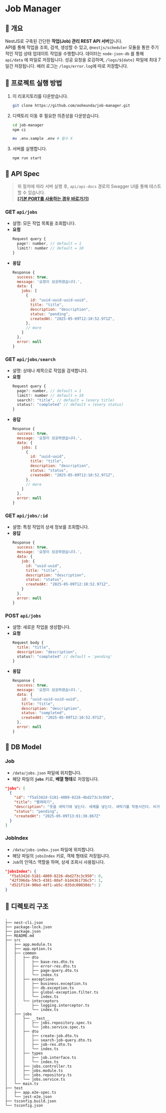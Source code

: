 # Job Manager

## 📌 개요

NestJS로 구축된 간단한 **작업(Job) 관리 REST API 서버**입니다.  
API를 통해 작업을 조회, 검색, 생성할 수 있고, `@nestjs/scheduler` 모듈을 통한 주기적인 작업 상태 업데이트 작업을 수행합니다. 데이터는 `node-json-db` 를 통해 `api/data` 에 파일로 저장됩니다. 성공 요청을 로깅하며, `/logs/${date}` 파일에 최대 7일간 저장됩니다. 에러 로그는 `/logs/error.log`에 따로 저장합니다.

## 🚀 프로젝트 실행 방법

1. 이 리포지토리를 다운받습니다.
   ```bash
   git clone https://github.com/ooheunda/job-manager.git
   ```
2. 디렉토리 이동 후 필요한 의존성을 다운받습니다.

   ```bash
   cd job-manager
   npm ci

   mv .env.sample .env # 필수 X
   ```

3. 서버를 실행합니다.
   ```bash
   npm run start
   ```

## 📝 API Spec

> 위 절차에 따라 서버 실행 후, `api/api-docs` 경로의 Swagger UI를 통해 테스트할 수 있습니다.  
> [**[기본 PORT를 사용하는 경우 바로가기]**](http://localhost:3000/api-docs)

### GET `api/jobs`

- 설명: 모든 작업 목록을 조회합니다.
- **요청**
  ```jsx
  Request query {
    page?: number, // default = 1
    limit?: number // default = 10
  }
  ```
- **응답**
  ```jsx
  Response {
    success: true,
    message: '요청이 성공하였습니다.',
    data: {
      jobs: [
        {
          id: "uuid-uuid-uuid-uuid",
          title: "title",
          description: "description",
          status: "pending",
          createdAt: "2025-05-09T12:10:52.971Z",
        },
        // more
      ]
    },
    error: null
  }
  ```

### GET `api/jobs/search`

- 설명: 상태나 제목으로 작업을 검색합니다.
- **요청**
  ```jsx
  Request query {
    page?: number, // default = 1
    limit?: number // default = 10
    search?: "title", // default = (every title)
    status?: "completed" // default = (every status)
  }
  ```
- **응답**
  ```jsx
  Response {
    success: true,
    message: '요청이 성공하였습니다.',
    data: {
      jobs: [
        {
          id: "uuid-uuid",
          title: "title",
          description: "description",
          status: "status",
          createdAt: "2025-05-09T12:10:52.971Z",
        },
        // more
      ]
    },
    error: null
  }
  ```

### GET `api/jobs/:id`

- 설명: 특정 작업의 상세 정보를 조회합니다.
- **응답**
  ```jsx
  Response {
    success: true,
    message: '요청이 성공하였습니다.',
    data: {
      job: {
        id: "uuid-uuid",
        title: "title",
        description: "description",
        status: "status",
        createdAt: "2025-05-09T12:10:52.971Z",
      }
    },
    error: null
  }
  ```

### POST `api/jobs`

- 설명: 새로운 작업을 생성합니다.
- **요청**
  ```jsx
  Request body {
    title: "title",
    description: "description",
    status?: "completed" // default = 'pending'
  }
  ```
- **응답**
  ```jsx
  Response {
    success: true,
    message: '요청이 성공하였습니다.',
    data: {
      id: "uuid-uuid-uuid-uuid",
      title: "title",
      description: "description",
      status: "completed",
      createdAt: "2025-05-09T12:10:52.971Z",
    },
    error: null
  }
  ```

## 💾 DB Model

### Job

- `/data/jobs.json` 파일에 위치합니다.
- 해당 파일의 **`jobs`** 키로, **배열 형태**로 저장됩니다.

```json
"jobs": [
  {
    "id": "f5a5342d-5181-4009-8226-4bd273c3c950",
    "title": "빨래하기",
    "description": "옷을 세탁기에 넣는다. 세제를 넣는다. 세탁기를 작동시킨다. 비가 오지 않길 기도한다.",
    "status": "pending",
    "createdAt": "2025-05-09T13:01:38.867Z"
  }
]
```

### JobIndex

- `/data/jobs-index.json` 파일에 위치합니다.
- 해당 파일의 `jobsIndex` 키로, 객체 형태로 저장됩니다.
- `Job`의 인덱스 역할을 하며, 상세 조회시 사용됩니다.

```json
"jobsIndex": {
  "f5a5342d-5181-4009-8226-4bd273c3c950": 0,
  "42f396da-59c5-4381-80af-b1d4361736c5": 1,
  "d521f134-90bd-4df1-ab5c-035dc00030dc": 2
}
```

## 📁 디렉토리 구조

```
.
├── nest-cli.json
├── package-lock.json
├── package.json
├── README.md
├── src
│   ├── app.module.ts
│   ├── app.option.ts
│   ├── common
│   │   ├── dto
│   │   │   ├── base-res.dto.ts
│   │   │   ├── error-res.dto.ts
│   │   │   ├── page-query.dto.ts
│   │   │   └── index.ts
│   │   ├── exceptions
│   │   │   ├── business.exception.ts
│   │   │   ├── db.exception.ts
│   │   │   ├── global-exception.filter.ts
│   │   │   └── index.ts
│   │   └── interceptors
│   │       ├── logging.interceptor.ts
│   │       └── index.ts
│   ├── jobs
│   │   ├── __test__
│   │   │   ├── jobs.repository.spec.ts
│   │   │   └── jobs.service.spec.ts
│   │   ├── dto
│   │   │   ├── create-job.dto.ts
│   │   │   ├── search-job-query.dto.ts
│   │   │   ├── job-res.dto.ts
│   │   │   └── index.ts
│   │   ├── types
│   │   │   ├── job.interface.ts
│   │   │   └── index.ts
│   │   ├── jobs.controller.ts
│   │   ├── jobs.module.ts
│   │   ├── jobs.repository.ts
│   │   └── jobs.service.ts
│   └── main.ts
├── test
│   ├── app.e2e-spec.ts
│   └── jest-e2e.json
├── tsconfig.build.json
└── tsconfig.json
```
